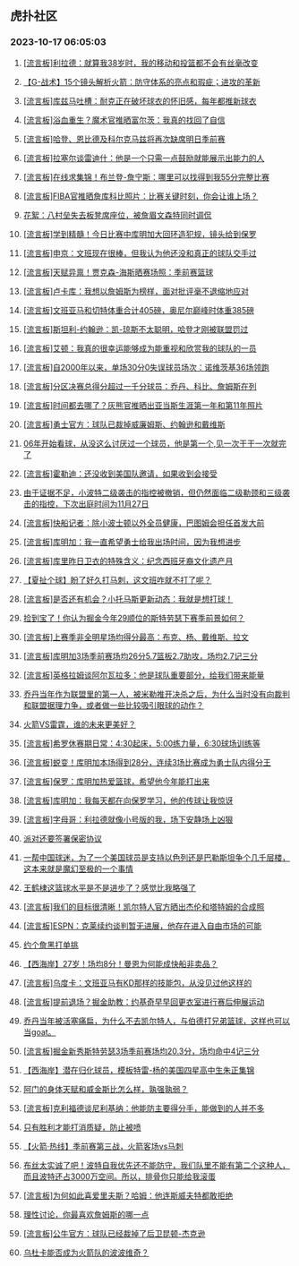 ## 虎扑社区 
### 2023-10-17 06:05:03

1. [[流言板]利拉德：就算我38岁时，我的移动和投篮都不会有丝毫改变](https://bbs.hupu.com/62509176.html)

2. [【G-战术】15个镜头解析火箭：防守体系的亮点和瑕疵；进攻的革新](https://bbs.hupu.com/62504661.html)

3. [[流言板]库兹马吐槽：耐克正在破坏球衣的怀旧感，每年都推新球衣](https://bbs.hupu.com/62508311.html)

4. [[流言板]浴血重生？魔术官推晒富尔茨：我真的找回了自信](https://bbs.hupu.com/62508834.html)

5. [[流言板]哈登、恩比德及科尔克马兹将再次缺席明日季前赛](https://bbs.hupu.com/62508347.html)

6. [[流言板]拉塞尔谈雷迪什：他是一个只需一点鼓励就能展示出能力的人](https://bbs.hupu.com/62508207.html)

7. [[流言板]在线求集锦！布兰登-詹宁斯：哪里可以找得到我55分完整比赛](https://bbs.hupu.com/62508605.html)

8. [[流言板]FIBA官推晒詹库科比照片：比赛关键时刻，你会让谁上场？](https://bbs.hupu.com/62508670.html)

9. [花絮：八村垒失去板凳席座位，被詹眉文森特同时调侃](https://bbs.hupu.com/62504312.html)

10. [[流言板]学到精髓！今日比赛中库明加大回环造犯规，镜头给到保罗](https://bbs.hupu.com/62503770.html)

11. [[流言板]申京：文班现在很棒，但我认为他还没和真正的球队交手过](https://bbs.hupu.com/62504794.html)

12. [[流言板]天赋异禀！贾克森-海斯晒赛场照：季前赛篮球](https://bbs.hupu.com/62505978.html)

13. [[流言板]卢卡库：我想以詹姆斯为榜样，面对批评毫不退缩地应对](https://bbs.hupu.com/62503208.html)

14. [[流言板]文班亚马和切特体重合计405磅，奥尼尔巅峰时体重385磅](https://bbs.hupu.com/62503841.html)

15. [[流言板]斯坦利-约翰逊：凯-琼斯不太聪明，哈登才刚被联盟罚过](https://bbs.hupu.com/62508691.html)

16. [[流言板]艾顿：我真的很幸运能够成为能重视和欣赏我的球队的一员](https://bbs.hupu.com/62509875.html)

17. [[流言板]自2000年以来，单场30分0失误球员场次：诺维茨基36场领跑](https://bbs.hupu.com/62509867.html)

18. [[流言板]分区决赛总得分超过一千分球员：乔丹、科比、詹姆斯在列](https://bbs.hupu.com/62509767.html)

19. [[流言板]时间都去哪了？灰熊官推晒出亚当斯生涯第一年和第11年照片](https://bbs.hupu.com/62509842.html)

20. [[流言板]勇士官方：球队已裁掉威廉姆斯、约翰逊和戴维斯](https://bbs.hupu.com/62509618.html)

21. [06年开始看球，从没这么讨厌过一个球员，他是第一个,见一次干干一次就完了](https://bbs.hupu.com/62501321.html)

22. [[流言板]霍勒迪：还没收到美国队邀请，如果收到会接受](https://bbs.hupu.com/62509755.html)

23. [由于证据不足，小波特二级袭击的指控被撤销，但仍然面临二级勒颈和三级袭击的指控，下次出庭时间为11月27日](https://bbs.hupu.com/62509781.html)

24. [[流言板]快船记者：除小波士顿以外全员健康，巴图姆会担任首发大前](https://bbs.hupu.com/62509801.html)

25. [[流言板]库明加：我一直希望勇士给我出场时间，因为我想进步](https://bbs.hupu.com/62505778.html)

26. [[流言板]库里昨日卫衣的特殊含义：纪念西班牙裔文化遗产月](https://bbs.hupu.com/62509682.html)

27. [【夏扯个球】盼了好久打马刺，这文班咋就不打了呢？](https://bbs.hupu.com/62505111.html)

28. [[流言板]是否还有机会？小托马斯更新动态：我就是想打球！](https://bbs.hupu.com/62508414.html)

29. [捡到宝了！你认为掘金今年29顺位的斯特劳瑟下赛季前景如何？](https://bbs.hupu.com/62501598.html)

30. [[流言板]上赛季非全明星场均得分最高：布克、杨、戴维斯、拉文](https://bbs.hupu.com/62509825.html)

31. [[流言板]库明加3场季前赛场均26分5.7篮板2.7助攻，场均2.7记三分](https://bbs.hupu.com/62501463.html)

32. [[流言板]英格拉姆谈阿尔瓦拉多：他是球队重要部分，给我们带来能量](https://bbs.hupu.com/62509775.html)

33. [乔丹当年作为联盟里的第一人，被米勒推开决杀之后，为什么当时没有向裁判和联盟据理力争，或者做一些比较吸引眼球的动作？](https://bbs.hupu.com/62509667.html)

34. [火箭VS雷霆，谁的未来更美好？](https://bbs.hupu.com/62504952.html)

35. [[流言板]希罗休赛期日常：4:30起床，5:00练力量，6:30球场训练等](https://bbs.hupu.com/62501935.html)

36. [[流言板]蜕变！库明加本场得到28分，连续3场比赛成为勇士队内得分王](https://bbs.hupu.com/62500459.html)

37. [[流言板]保罗：库明加热爱篮球，希望他今年能打出来](https://bbs.hupu.com/62505915.html)

38. [[流言板]库明加：我每天都在向保罗学习，他的传球让我惊讶](https://bbs.hupu.com/62505843.html)

39. [[流言板]字母哥：利拉德就像小号版的我，场下安静场上凶狠](https://bbs.hupu.com/62504772.html)

40. [派对还要签署保密协议](https://bbs.hupu.com/62507433.html)

41. [一帮中国球迷，为了一个美国球员是支持以色列还是巴勒斯坦争个几千层楼，这本来就是魔幻至极的一个事情](https://bbs.hupu.com/62509477.html)

42. [王鹤棣这篮球水平是不是进步了？感觉比我略强了](https://bbs.hupu.com/62507380.html)

43. [[流言板]我们的目标很清晰！凯尔特人官方晒出杰伦和塔特姆的合成照](https://bbs.hupu.com/62507666.html)

44. [[流言板]ESPN：克莱续约谈判暂无进展，他存在进入自由市场的可能](https://bbs.hupu.com/62498743.html)

45. [约个詹黑打单挑](https://bbs.hupu.com/62508970.html)

46. [【西海岸】27岁！场均8分！曼恩为何能成快船非卖品？](https://bbs.hupu.com/62502917.html)

47. [[流言板]乌度卡：文班亚马有KD那样的技能包，从没见过他这样的](https://bbs.hupu.com/62504668.html)

48. [[流言板]提前退场？掘金助教：约基奇早早回更衣室进行赛后伸展运动](https://bbs.hupu.com/62508009.html)

49. [乔丹当年被活塞痛扁，为什么不去凯尔特人，与伯德打兄弟篮球，这样也可以当goat。](https://bbs.hupu.com/62509637.html)

50. [[流言板]掘金新秀斯特劳瑟3场季前赛场均20.3分，场均命中4记三分](https://bbs.hupu.com/62501593.html)

51. [【西海岸】潜在归化球员，模板特雷-杨的美国四星高中生朱正集锦](https://bbs.hupu.com/62502572.html)

52. [阿门的身体天赋和威金斯比怎么样，孰强孰弱？](https://bbs.hupu.com/62507994.html)

53. [[流言板]克利福德谈尼利基纳：他能防主要得分手，能做到的人并不多](https://bbs.hupu.com/62508774.html)

54. [只有胜利才能打消质疑，防止被喷](https://bbs.hupu.com/62505542.html)

55. [【火箭·热线】季前赛第三战，火箭客场vs马刺](https://bbs.hupu.com/62508608.html)

56. [布丝太实诚了吧！波特自我优先还不能防守，我们队里不能有第二个这种人，而且波特还占3000万空间。所以，排骨你只能给我滚蛋](https://bbs.hupu.com/62509594.html)

57. [[流言板]为何如此喜爱里夫斯？哈姆：他连斯威夫特都敢拒绝](https://bbs.hupu.com/62498936.html)

58. [理性讨论，你最喜欢詹姆斯的哪一点](https://bbs.hupu.com/62509560.html)

59. [[流言板]公牛官方：球队已经裁掉了后卫昆顿-杰克逊](https://bbs.hupu.com/62508482.html)

60. [乌杜卡能否成为火箭队的波波维奇？](https://bbs.hupu.com/62505945.html)

